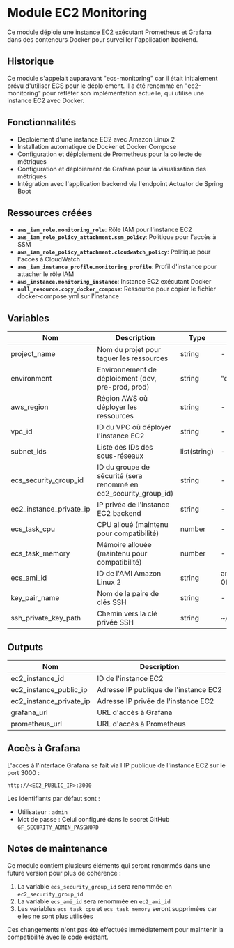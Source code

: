 # Module EC2 Monitoring

Ce module déploie une instance EC2 exécutant Prometheus et Grafana dans des conteneurs Docker pour surveiller l'application backend.

## Historique

Ce module s'appelait auparavant "ecs-monitoring" car il était initialement prévu d'utiliser ECS pour le déploiement. Il a été renommé en "ec2-monitoring" pour refléter son implémentation actuelle, qui utilise une instance EC2 avec Docker.

## Fonctionnalités

- Déploiement d'une instance EC2 avec Amazon Linux 2
- Installation automatique de Docker et Docker Compose
- Configuration et déploiement de Prometheus pour la collecte de métriques
- Configuration et déploiement de Grafana pour la visualisation des métriques
- Intégration avec l'application backend via l'endpoint Actuator de Spring Boot

## Ressources créées

- **`aws_iam_role.monitoring_role`**: Rôle IAM pour l'instance EC2
- **`aws_iam_role_policy_attachment.ssm_policy`**: Politique pour l'accès à SSM
- **`aws_iam_role_policy_attachment.cloudwatch_policy`**: Politique pour l'accès à CloudWatch
- **`aws_iam_instance_profile.monitoring_profile`**: Profil d'instance pour attacher le rôle IAM
- **`aws_instance.monitoring_instance`**: Instance EC2 exécutant Docker
- **`null_resource.copy_docker_compose`**: Ressource pour copier le fichier docker-compose.yml sur l'instance

## Variables

| Nom | Description | Type | Défaut | Obligatoire |
|-----|-------------|------|--------|------------|
| project_name | Nom du projet pour taguer les ressources | string | - | oui |
| environment | Environnement de déploiement (dev, pre-prod, prod) | string | "dev" | oui |
| aws_region | Région AWS où déployer les ressources | string | - | oui |
| vpc_id | ID du VPC où déployer l'instance EC2 | string | - | oui |
| subnet_ids | Liste des IDs des sous-réseaux | list(string) | - | oui |
| ecs_security_group_id | ID du groupe de sécurité (sera renommé en ec2_security_group_id) | string | - | oui |
| ec2_instance_private_ip | IP privée de l'instance EC2 backend | string | - | oui |
| ecs_task_cpu | CPU alloué (maintenu pour compatibilité) | number | - | oui |
| ecs_task_memory | Mémoire allouée (maintenu pour compatibilité) | number | - | oui |
| ecs_ami_id | ID de l'AMI Amazon Linux 2 | string | ami-0f4982c2ea2a68de5 | non |
| key_pair_name | Nom de la paire de clés SSH | string | - | oui |
| ssh_private_key_path | Chemin vers la clé privée SSH | string | ~/.ssh/id_rsa | non |

## Outputs

| Nom | Description |
|-----|-------------|
| ec2_instance_id | ID de l'instance EC2 |
| ec2_instance_public_ip | Adresse IP publique de l'instance EC2 |
| ec2_instance_private_ip | Adresse IP privée de l'instance EC2 |
| grafana_url | URL d'accès à Grafana |
| prometheus_url | URL d'accès à Prometheus |

## Accès à Grafana

L'accès à l'interface Grafana se fait via l'IP publique de l'instance EC2 sur le port 3000 :

```
http://<EC2_PUBLIC_IP>:3000
```

Les identifiants par défaut sont :
- Utilisateur : `admin`
- Mot de passe : Celui configuré dans le secret GitHub `GF_SECURITY_ADMIN_PASSWORD`

## Notes de maintenance

Ce module contient plusieurs éléments qui seront renommés dans une future version pour plus de cohérence :

1. La variable `ecs_security_group_id` sera renommée en `ec2_security_group_id`
2. La variable `ecs_ami_id` sera renommée en `ec2_ami_id`
3. Les variables `ecs_task_cpu` et `ecs_task_memory` seront supprimées car elles ne sont plus utilisées

Ces changements n'ont pas été effectués immédiatement pour maintenir la compatibilité avec le code existant.

